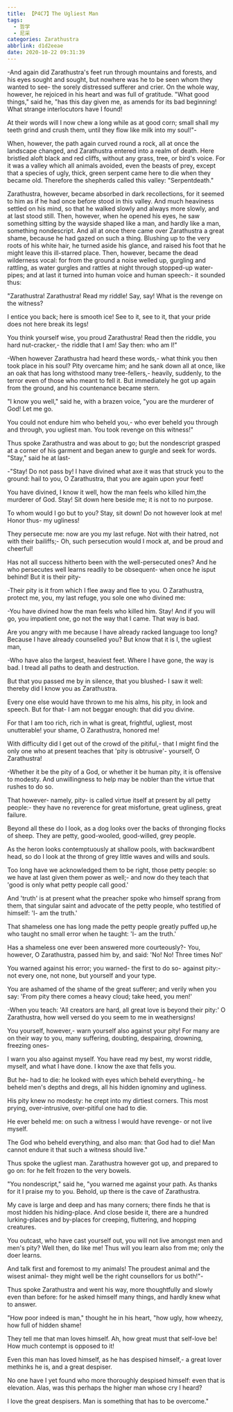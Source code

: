 ```yaml
---
title: 【P4C7】The Ugliest Man
tags:
  - 哲学
  - 尼采
categories: Zarathustra
abbrlink: d1d2eeae
date: 2020-10-22 09:31:39
---
```

-And again did Zarathustra's feet run through mountains and forests, and his eyes sought and sought, but nowhere was he to be seen whom they wanted to see- the sorely distressed sufferer and crier. On the whole way, however, he rejoiced in his heart and was full of gratitude. "What good things," said he, "has this day given me, as amends for its bad beginning! What strange interlocutors have I found!
<!-- more -->
At their words will I now chew a long while as at good corn; small shall my teeth grind and crush them, until they flow like milk into my soul!"-

When, however, the path again curved round a rock, all at once the landscape changed, and Zarathustra entered into a realm of death. Here bristled aloft black and red cliffs, without any grass, tree, or bird's voice. For it was a valley which all animals avoided, even the beasts of prey, except that a species of ugly, thick, green serpent came here to die when they became old. Therefore the shepherds called this valley: "Serpentdeath."

Zarathustra, however, became absorbed in dark recollections, for it seemed to him as if he had once before stood in this valley. And much heaviness settled on his mind, so that he walked slowly and always more slowly, and at last stood still. Then, however, when he opened his eyes, he saw something sitting by the wayside shaped like a man, and hardly like a man, something nondescript. And all at once there came over Zarathustra a great shame, because he had gazed on such a thing. Blushing up to the very roots of his white hair, he turned aside his glance, and raised his foot that he might leave this ill-starred place. Then, however, became the dead wilderness vocal: for from the ground a noise welled up, gurgling and rattling, as water gurgles and rattles at night through stopped-up water-pipes; and at last it turned into human voice and human speech:- it sounded thus:

"Zarathustra! Zarathustra! Read my riddle! Say, say! What is the revenge on the witness?

I entice you back; here is smooth ice! See to it, see to it, that your pride does not here break its legs!

You think yourself wise, you proud Zarathustra! Read then the riddle, you hard nut-cracker,- the riddle that I am! Say then: who am I!"

-When however Zarathustra had heard these words,- what think you then took place in his soul? Pity overcame him; and he sank down all at once, like an oak that has long withstood many tree-fellers,- heavily, suddenly, to the terror even of those who meant to fell it. But immediately he got up again from the ground, and his countenance became stern.

"I know you well," said he, with a brazen voice, "you are the murderer of God! Let me go.

You could not endure him who beheld you,- who ever beheld you through and through, you ugliest man. You took revenge on this witness!"

Thus spoke Zarathustra and was about to go; but the nondescript grasped at a corner of his garment and began anew to gurgle and seek for words. "Stay," said he at last-

-"Stay! Do not pass by! I have divined what axe it was that struck you to the ground: hail to you, O Zarathustra, that you are again upon your feet!

You have divined, I know it well, how the man feels who killed him,the murderer of God. Stay! Sit down here beside me; it is not to no purpose.

To whom would I go but to you? Stay, sit down! Do not however look at me! Honor thus- my ugliness!

They persecute me: now are you my last refuge. Not with their hatred, not with their bailiffs;- Oh, such persecution would I mock at, and be proud and cheerful!

Has not all success hitherto been with the well-persecuted ones? And he who persecutes well learns readily to be obsequent- when once he isput behind! But it is their pity-

-Their pity is it from which I flee away and flee to you. O Zarathustra, protect me, you, my last refuge, you sole one who divined me:

-You have divined how the man feels who killed him. Stay! And if you will go, you impatient one, go not the way that I came. That way is bad.

Are you angry with me because I have already racked language too long? Because I have already counselled you? But know that it is I, the ugliest man,

-Who have also the largest, heaviest feet. Where I have gone, the way is bad. I tread all paths to death and destruction.

But that you passed me by in silence, that you blushed- I saw it well: thereby did I know you as Zarathustra.

Every one else would have thrown to me his alms, his pity, in look and speech. But for that- I am not beggar enough: that did you divine.

For that I am too rich, rich in what is great, frightful, ugliest, most unutterable! your shame, O Zarathustra, honored me!

With difficulty did I get out of the crowd of the pitiful,- that I might find the only one who at present teaches that 'pity is obtrusive'- yourself, O Zarathustra!

-Whether it be the pity of a God, or whether it be human pity, it is offensive to modesty. And unwillingness to help may be nobler than the virtue that rushes to do so.

That however- namely, pity- is called virtue itself at present by all petty people:- they have no reverence for great misfortune, great ugliness, great failure.

Beyond all these do I look, as a dog looks over the backs of thronging flocks of sheep. They are petty, good-wooled, good-willed, grey people.

As the heron looks contemptuously at shallow pools, with backwardbent head, so do I look at the throng of grey little waves and wills and souls.

Too long have we acknowledged them to be right, those petty people: so we have at last given them power as well;- and now do they teach that 'good is only what petty people call good.'

And 'truth' is at present what the preacher spoke who himself sprang from them, that singular saint and advocate of the petty people, who testified of himself: 'I- am the truth.'

That shameless one has long made the petty people greatly puffed up,he who taught no small error when he taught: 'I- am the truth.'

Has a shameless one ever been answered more courteously?- You, however, O Zarathustra, passed him by, and said: 'No! No! Three times No!'

You warned against his error; you warned- the first to do so- against pity:- not every one, not none, but yourself and your type.

You are ashamed of the shame of the great sufferer; and verily when you say: 'From pity there comes a heavy cloud; take heed, you men!'

-When you teach: 'All creators are hard, all great love is beyond their pity:' O Zarathustra, how well versed do you seem to me in weathersigns!

You yourself, however,- warn yourself also against your pity! For many are on their way to you, many suffering, doubting, despairing, drowning, freezing ones-

I warn you also against myself. You have read my best, my worst riddle, myself, and what I have done. I know the axe that fells you.

But he- had to die: he looked with eyes which beheld everything,- he beheld men's depths and dregs, all his hidden ignominy and ugliness.

His pity knew no modesty: he crept into my dirtiest corners. This most prying, over-intrusive, over-pitiful one had to die.

He ever beheld me: on such a witness I would have revenge- or not live myself.

The God who beheld everything, and also man: that God had to die! Man cannot endure it that such a witness should live."

Thus spoke the ugliest man. Zarathustra however got up, and prepared to go on: for he felt frozen to the very bowels.

"You nondescript," said he, "you warned me against your path. As thanks for it I praise my to you. Behold, up there is the cave of Zarathustra.

My cave is large and deep and has many corners; there finds he that is most hidden his hiding-place. And close beside it, there are a hundred lurking-places and by-places for creeping, fluttering, and hopping creatures.

You outcast, who have cast yourself out, you will not live amongst men and men's pity? Well then, do like me! Thus will you learn also from me; only the doer learns.

And talk first and foremost to my animals! The proudest animal and the wisest animal- they might well be the right counsellors for us both!"-

Thus spoke Zarathustra and went his way, more thoughtfully and slowly even than before: for he asked himself many things, and hardly knew what to answer.

"How poor indeed is man," thought he in his heart, "how ugly, how wheezy, how full of hidden shame!

They tell me that man loves himself. Ah, how great must that self-love be! How much contempt is opposed to it!

Even this man has loved himself, as he has despised himself,- a great lover methinks he is, and a great despiser.

No one have I yet found who more thoroughly despised himself: even that is elevation. Alas, was this perhaps the higher man whose cry I heard?

I love the great despisers. Man is something that has to be overcome."
